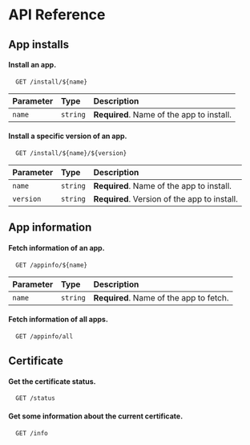 # API Reference

## App installs

#### Install an app.

```http
  GET /install/${name}
```

| Parameter | Type     | Description                |
| :-------- | :------- | :------------------------- |
| `name` | `string` | **Required**. Name of the app to install. |

#### Install a specific version of an app.

```http
  GET /install/${name}/${version}
```

| Parameter | Type     | Description                       |
| :-------- | :------- | :-------------------------------- |
| `name`      | `string` | **Required**. Name of the app to install. |
| `version`      | `string` | **Required**. Version of the app to install. |

## App information

#### Fetch information of an app.

```http
  GET /appinfo/${name}
```

| Parameter | Type     | Description                |
| :-------- | :------- | :------------------------- |
| `name` | `string` | **Required**. Name of the app to fetch. |

#### Fetch information of all apps.

```http
  GET /appinfo/all
```

## Certificate

#### Get the certificate status.

```http
  GET /status
```

#### Get some information about the current certificate.

```http
  GET /info
```
